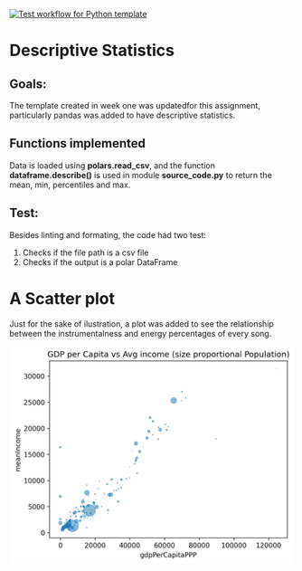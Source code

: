 [![Test workflow for Python template](https://github.com/nogibjj/rd278-w3-polars/actions/workflows/pythonapp.yml/badge.svg)](https://github.com/nogibjj/rd278-w3-polars/actions/workflows/pythonapp.yml)

# Descriptive Statistics 

## Goals:
The template created in week one was updatedfor this assignment, particularly pandas was added to have descriptive statistics.

## Functions implemented

Data is loaded using **polars.read_csv**, and the function **dataframe.describe()** is used in module **source_code.py** to return the mean, min, percentiles and max.

## Test:
Besides linting and formating, the code had two test:
1. Checks if the file path is a csv file
2. Checks if the output is a polar DataFrame

# A Scatter plot

Just for the sake of ilustration, a plot was added to see the relationship between the instrumentalness and energy percentages of every song.

![Scatter Plot](https://github.com/nogibjj/rd278-w3-polars/blob/main/GDP%20per%20Capita%20vs%20Avg%20income%20(size%20proportional%20Population).png)
